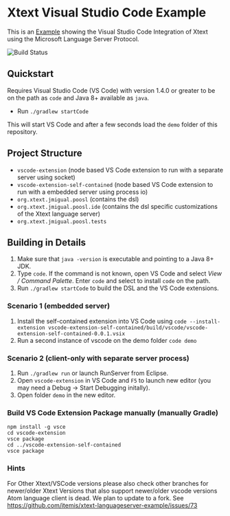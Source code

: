 # Xtext Visual Studio Code Example

This is an [Example](https://github.com/itemis/xtext-languageserver-example/blob/master/vscode-extension-self-contained/README.md) showing the Visual Studio Code Integration of Xtext using the Microsoft Language Server Protocol.


![Build Status](https://github.com/itemis/xtext-languageserver-example/actions/workflows/build.yml/badge.svg)

## Quickstart

Requires Visual Studio Code (VS Code) with version 1.4.0 or greater to be on the path as `code` and Java 8+ available as `java`.

- Run `./gradlew startCode`

This will start VS Code and after a few seconds load the `demo` folder of this repository.

## Project Structure

- `vscode-extension` (node based VS Code extension to run with a separate server using socket)
- `vscode-extension-self-contained` (node based VS Code extension to run with a embedded server using process io)
- `org.xtext.jmigual.poosl` (contains the dsl)
- `org.xtext.jmigual.poosl.ide` (contains the dsl specific customizations of the Xtext language server)
- `org.xtext.jmigual.poosl.tests`

## Building in Details

1. Make sure that `java -version` is executable and pointing to a Java 8+ JDK.
2. Type `code`. If the command is not known, open VS Code and select *View / Command Palette*. Enter `code` and select to install `code` on the path.
1. Run `./gradlew startCode` to build the DSL and the VS Code extensions.

### Scenario 1 (embedded server)

1. Install the self-contained extension into VS Code using
    `code --install-extension vscode-extension-self-contained/build/vscode/vscode-extension-self-contained-0.0.1.vsix`
2. Run a second instance of vscode on the demo folder `code demo`

### Scenario 2 (client-only with separate server process)

1. Run `./gradlew run` or launch RunServer from Eclipse.
2. Open `vscode-extension` in VS Code and `F5` to launch new editor (you may need a Debug -> Start Debugging initally).
1. Open folder `demo` in the new editor.


### Build VS Code Extension Package manually (manually Gradle)

```
npm install -g vsce
cd vscode-extension
vsce package
cd ../vscode-extension-self-contained
vsce package
```

### Hints

For Other Xtext/VSCode versions please also check other branches for newer/older Xtext Versions that also support newer/older vscode versions
Atom language client is dead. We plan to update to a fork. See https://github.com/itemis/xtext-languageserver-example/issues/73